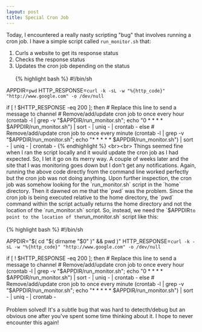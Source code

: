```yaml
---
layout: post
title: Special Cron Job
---
```


Today, I encountered a really nasty scripting "bug" that involves running a cron job. I have a simple script called `run_monitor.sh` that:

1. Curls a website to get its response status
2. Checks the response status
3. Updates the cron job depending on the status
<br><br>
{% highlight bash %}
#!/bin/sh

APPDIR=`pwd`
HTTP_RESPONSE=`curl -k -sL -w "%{http_code}" "http://www.google.com" -o /dev/null`

if [ ! $HTTP_RESPONSE -eq 200 ]; then
    # Replace this line to send a message to channel
    # Remove/add/update cron job to once every hour
    (crontab -l | grep -v "$APPDIR/run_monitor.sh"; echo "0 * * * * $APPDIR/run_monitor.sh") | sort - | uniq - | crontab -
else
    # Remove/add/update cron job to once every minute
    (crontab -l | grep -v "$APPDIR/run_monitor.sh"; echo "* * * * * $APPDIR/run_monitor.sh") | sort - | uniq - | crontab -
{% endhighlight %}
<br><br>
Things seemed fine when I ran the script locally and it would update the cron job as I had expected. So, I let it go on its merry way. A couple of weeks later and the site that I was monitoring goes down but I don't get any notifications. Again, running the above code directly from the command line worked perfectly but the cron job was not doing anything. Upon further inspection, the cron job was somehow looking for the `run_monitor.sh` script in the `home` directory. Then it dawned on me that the `pwd` was the problem. Since the cron job is being executed relative to the home directory, the `pwd` command within the script actually returns the home directory and not the location of the `run_monitor.sh` script. So, instead, we need the `$APPDIR` to point to the location of the `run_monitor.sh` script like this:
<br><br>
{% highlight bash %}
#!/bin/sh

APPDIR="$( cd "$( dirname "$0" )" && pwd )"
HTTP_RESPONSE=`curl -k -sL -w "%{http_code}" "http://www.google.com" -o /dev/null`

if [ ! $HTTP_RESPONSE -eq 200 ]; then
    # Replace this line to send a message to channel
    # Remove/add/update cron job to once every hour
    (crontab -l | grep -v "$APPDIR/run_monitor.sh"; echo "0 * * * * $APPDIR/run_monitor.sh") | sort - | uniq - | crontab -
else
    # Remove/add/update cron job to once every minute
    (crontab -l | grep -v "$APPDIR/run_monitor.sh"; echo "* * * * * $APPDIR/run_monitor.sh") | sort - | uniq - | crontab -
<br><br>
Problem solved! It's a subtle bug that was hard to detecth/debug but an obvious one after you've spent some time thinking about it. I hope to never encounter this again!
